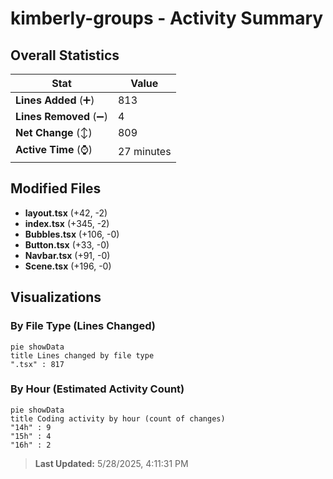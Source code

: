 # kimberly-groups - Activity Summary 

## Overall Statistics

| Stat                   | Value                                                             |
| ---------------------- | ----------------------------------------------------------------- |
| **Lines Added** (➕)   | 813                                          |
| **Lines Removed** (➖) | 4                                        |
| **Net Change** (↕)    | 809                |
| **Active Time** (⌚)   | 27 minutes |


## Modified Files
- **layout.tsx** (+42, -2)
- **index.tsx** (+345, -2)
- **Bubbles.tsx** (+106, -0)
- **Button.tsx** (+33, -0)
- **Navbar.tsx** (+91, -0)
- **Scene.tsx** (+196, -0)

## Visualizations

### By File Type (Lines Changed)

```mermaid
pie showData
title Lines changed by file type
".tsx" : 817
```

### By Hour (Estimated Activity Count)

```mermaid
pie showData
title Coding activity by hour (count of changes)
"14h" : 9
"15h" : 4
"16h" : 2
```


> **Last Updated:** 5/28/2025, 4:11:31 PM